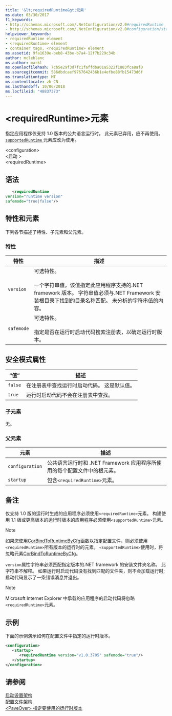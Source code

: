 ```yaml
---
title: '&lt;requiredRuntime&gt;元素'
ms.date: 03/30/2017
f1_keywords:
- http://schemas.microsoft.com/.NetConfiguration/v2.0#requiredRuntime
- http://schemas.microsoft.com/.NetConfiguration/v2.0#configuration/startup/requiredRuntime
helpviewer_keywords:
- requiredRuntime element
- <requiredRuntime> element
- container tags, <requiredRuntime> element
ms.assetid: 9fa1639e-beb8-43be-b7a4-12f7b229c34b
author: mcleblanc
ms.author: markl
ms.openlocfilehash: 7cb5e29f3d7fc1faffdba01a5322f1883fca8af0
ms.sourcegitcommit: 586dbdcaef9767642436b1e4efbe88fb15473d6f
ms.translationtype: MT
ms.contentlocale: zh-CN
ms.lasthandoff: 10/06/2018
ms.locfileid: "48837373"
---
```

# <a name="ltrequiredruntimegt-element"></a>&lt;requiredRuntime&gt;元素
指定应用程序仅支持 1.0 版本的公共语言运行时。 此元素已弃用，应不再使用。 [ `supportedRuntime` ](supportedruntime-element.md)元素应改为使用。
  
 \<configuration>  
\<启动 >  
\<requiredRuntime>  
  
## <a name="syntax"></a>语法  
  
```xml  
   <requiredRuntime    
version="runtime version"  
safemode="true|false"/>  
```  
  
## <a name="attributes-and-elements"></a>特性和元素  
 下列各节描述了特性、子元素和父元素。  
  
### <a name="attributes"></a>特性  
  
|特性|描述|  
|---------------|-----------------|  
|`version`|可选特性。<br /><br /> 一个字符串值，该值指定此应用程序支持的.NET framework 版本。 字符串值必须与.NET Framework 安装根目录下找到的目录名称匹配。 未分析的字符串值的内容。|  
|`safemode`|可选特性。<br /><br /> 指定是否在运行时启动代码搜索注册表，以确定运行时版本。|  
  
## <a name="safemode-attribute"></a>安全模式属性  
  
|“值”|描述|  
|-----------|-----------------|  
|`false`|在注册表中查找运行时启动代码。 这是默认值。|  
|`true`|运行时启动代码不会在注册表中查找。|  
  
### <a name="child-elements"></a>子元素  
 无。  
  
### <a name="parent-elements"></a>父元素  
  
|元素|描述|  
|-------------|-----------------|  
|`configuration`|公共语言运行时和 .NET Framework 应用程序所使用的每个配置文件中的根元素。|  
|`startup`|包含`<requiredRuntime>`元素。|  
  
## <a name="remarks"></a>备注  
 仅支持 1.0 版的运行时生成的应用程序必须使用`<requiredRuntime>`元素。 构建使用 1.1 版或更高版本的运行时版本的应用程序必须使用`<supportedRuntime>`元素。  
  
> [!NOTE]
>  如果您使用[CorBindToRuntimeByCfg](../../../../../docs/framework/unmanaged-api/hosting/corbindtoruntimebycfg-function.md)函数以指定配置文件，则必须使用`<requiredRuntime>`所有版本的运行时的元素。 `<supportedRuntime>`使用时，将忽略元素[CorBindToRuntimeByCfg](../../../../../docs/framework/unmanaged-api/hosting/corbindtoruntimebycfg-function.md)。  
  
 `version`属性字符串必须匹配指定版本的.NET framework 的安装文件夹名称。 此字符串不解释。 如果运行时启动代码没有找到匹配的文件夹，则不会加载运行时;启动代码显示了一条错误消息并退出。  
  
> [!NOTE]
>  Microsoft Internet Explorer 中承载的应用程序的启动代码将忽略`<requiredRuntime>`元素。  
  
## <a name="example"></a>示例  
 下面的示例演示如何在配置文件中指定的运行时版本。  
  
```xml  
<configuration>  
   <startup>  
      <requiredRuntime version="v1.0.3705" safemode="true"/>  
   </startup>  
</configuration>  
```  
  
## <a name="see-also"></a>请参阅  
 [启动设置架构](../../../../../docs/framework/configure-apps/file-schema/startup/index.md)  
 [配置文件架构](../../../../../docs/framework/configure-apps/file-schema/index.md)  
 [\<PaveOver> 指定要使用的运行时版本](https://msdn.microsoft.com/library/c376208d-980d-42b4-865b-fbe0d9cc97c2)
